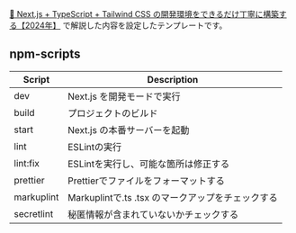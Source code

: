 [📘 Next.js + TypeScript + Tailwind CSS の開発環境をできるだけ丁寧に構築する【2024年】](https://zenn.dev/yoshinoki/articles/next-ts-tailwind-setting) で解説した内容を設定したテンプレートです。

## npm-scripts

| Script     | Description                                       |
| ---------- | ------------------------------------------------- |
| dev        | Next.js を開発モードで実行                        |
| build      | プロジェクトのビルド                              |
| start      | Next.js の本番サーバーを起動                      |
| lint       | ESLintの実行                                      |
| lint:fix   | ESLintを実行し、可能な箇所は修正する              |
| prettier   | Prettierでファイルをフォーマットする              |
| markuplint | Markuplintで.ts .tsx のマークアップをチェックする |
| secretlint | 秘匿情報が含まれていないかチェックする            |
